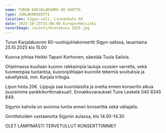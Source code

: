 ```yaml
---
name: TURUN KARJALAKUORO 80 VUOTTA
type: JUHLAKONSERTTI
location: Sigyn-sali, Linnankatu 60
date: 2025-10-25T15:00:00 Europe/Helsinki
coverImage: /assets/Kuorokuva 2025.jpg
---
```

Turun Karjalakuoron 80-vuotisjuhlakonsertti Sigyn-salissa, lauantaina 25.10.2025 klo 15.00

Kuoroa johtaa Heikki Tapani Korhonen, säestää Tuula Sailola.

Ohjelmassa kuullaan kuoron rakkaimpia lauluja vuosien varrelta, sekä tuoreempaa tuotantoa, kuoronjohtajan kuorolle tekemiä sovituksia ja sävellyksiä, mm. Karjala trilogia.

Lipun hinta 20€. Lippuja saa kuorolaisilta ja ovelta ennen konsertin alkua (suosimme pankkikorttimaksua!). Ennakkovaraukset Tuire Leskelä 040 8345 849.

Sigynin kahvila on avoinna tuntia ennen konserttia sekä väliajalla.

Onnitteluiden vastaanotta Sigynin aulassa, klo 14.00-14.30

OLET LÄMPIMÄSTI TERVETULLUT KONSERTTIIMME!!